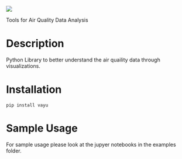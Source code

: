 ![](logo.png)

Tools for Air Quality Data Analysis 


Description
===========
Python Library to better understand the air quaility data through visualizations.


# Installation
```
pip install vayu
```

# Sample Usage
For sample usage please look at the jupyer notebooks in the examples folder.
